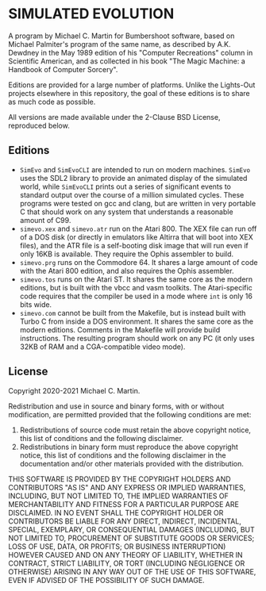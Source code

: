# SIMULATED EVOLUTION

A program by Michael C. Martin for Bumbershoot software, based on Michael Palmiter's program of the same name, as described by A.K. Dewdney in the May 1989 edition of his "Computer Recreations" column in Scientific American, and as collected in his book "The Magic Machine: a Handbook of Computer Sorcery".

Editions are provided for a large number of platforms. Unlike the Lights-Out projects elsewhere in this repository, the goal of these editions is to share as much code as possible.

All versions are made available under the 2-Clause BSD License, reproduced below.

## Editions

* `SimEvo` and `SimEvoCLI` are intended to run on modern machines. `SimEvo` uses the SDL2 library to provide an animated display of the simulated world, while `SimEvoCLI` prints out a series of significant events to standard output over the course of a million simulated cycles. These programs were tested on gcc and clang, but are written in very portable C that should work on any system that understands a reasonable amount of C99.
* `simevo.xex` and `simevo.atr` run on the Atari 800. The XEX file can run off of a DOS disk (or directly in emulators like Altirra that will boot into XEX files), and the ATR file is a self-booting disk image that will run even if only 16KB is available. They require the Ophis assembler to build.
* `simevo.prg` runs on the Commodore 64. It shares a large amount of code with the Atari 800 edition, and also requires the Ophis assembler.
* `simevo.tos` runs on the Atari ST. It shares the same core as the modern editions, but is built with the vbcc and vasm toolkits. The Atari-specific code requires that the compiler be used in a mode where `int` is only 16 bits wide.
* `simevo.com` cannot be built from the Makefile, but is instead built with Turbo C from inside a DOS environment. It shares the same core as the modern editions. Comments in the Makefile will provide build instructions. The resulting program should work on any PC (it only uses 32KB of RAM and a CGA-compatible video mode).

## License

Copyright 2020-2021 Michael C. Martin.

Redistribution and use in source and binary forms, with or without modification, are permitted provided that the following conditions are met:

1. Redistributions of source code must retain the above copyright notice, this list of conditions and the following disclaimer.
2. Redistributions in binary form must reproduce the above copyright notice, this list of conditions and the following disclaimer in the documentation and/or other materials provided with the distribution.

THIS SOFTWARE IS PROVIDED BY THE COPYRIGHT HOLDERS AND CONTRIBUTORS "AS IS" AND ANY EXPRESS OR IMPLIED WARRANTIES, INCLUDING, BUT NOT LIMITED TO, THE IMPLIED WARRANTIES OF MERCHANTABILITY AND FITNESS FOR A PARTICULAR PURPOSE ARE DISCLAIMED. IN NO EVENT SHALL THE COPYRIGHT HOLDER OR CONTRIBUTORS BE LIABLE FOR ANY DIRECT, INDIRECT, INCIDENTAL, SPECIAL, EXEMPLARY, OR CONSEQUENTIAL DAMAGES (INCLUDING, BUT NOT LIMITED TO, PROCUREMENT OF SUBSTITUTE GOODS OR SERVICES; LOSS OF USE, DATA, OR PROFITS; OR BUSINESS INTERRUPTION) HOWEVER CAUSED AND ON ANY THEORY OF LIABILITY, WHETHER IN CONTRACT, STRICT LIABILITY, OR TORT (INCLUDING NEGLIGENCE OR OTHERWISE) ARISING IN ANY WAY OUT OF THE USE OF THIS SOFTWARE, EVEN IF ADVISED OF THE POSSIBILITY OF SUCH DAMAGE.

